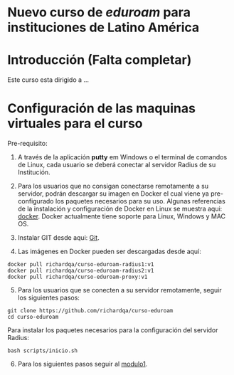 # Nuevo curso de *eduroam* para instituciones de Latino América

# Introducción (Falta completar)
Este curso esta dirigido a ...

# Configuración de las maquinas virtuales para el curso

Pre-requisito:


1. A través de la aplicación __putty__ em Windows o el terminal de comandos de Linux, cada usuario se deberá conectar al servidor Radius de su Institución.

2. Para los usuarios que no consigan conectarse remotamente a su servidor, podrán descargar su imagen en Docker el cual viene ya pre-configurado los paquetes necesarios para su uso. Algunas referencias de la instalación y configuración de Docker en Linux se muestra aqui: [docker](https://docs.docker.com/engine/installation/). Docker actualmente tiene soporte para Linux, Windows y MAC OS.

3. Instalar GIT desde aqui: [Git](https://help.github.com/articles/set-up-git/).

4. Las imágenes en Docker pueden ser descargadas desde aquí: 

 ```
docker pull richardqa/curso-eduroam-radius1:v1
docker pull richardqa/curso-eduroam-radius2:v1
docker pull richardqa/curso-eduroam-proxy:v1

 ```
5. Para los usuarios que se conecten a su servidor remotamente, seguir los siguientes pasos:

 ```
git clone https://github.com/richardqa/curso-eduroam
cd curso-eduroam
 ```
Para instalar los paquetes necesarios para la configuración del servidor Radius:
 ```
bash scripts/inicio.sh
 ```
6. Para los siguientes pasos seguir al [modulo1](https://github.com/richardqa/curso-eduroam/blob/master/modulos/practica1.md).







